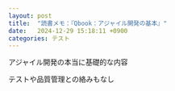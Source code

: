 ```yaml
---
layout: post
title:  "読書メモ：『Qbook：アジャイル開発の基本』"
date:   2024-12-29 15:18:11 +0900
categories: テスト
---
```

アジャイル開発の本当に基礎的な内容

テストや品質管理との絡みもなし
